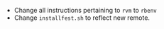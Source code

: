 - Change all instructions pertaining to `rvm` to `rbenv`
- Change `installfest.sh` to reflect new remote.
